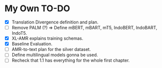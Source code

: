 # My Own TO-DO

- [x] Translation Divergence definition and plan.
- [ ] Remove PALM (?) => Define mBERT, mBART, mT5, IndoBERT, IndoBART, IndoT5.
- [x] XL-AMR explains training schemas.
- [x] Baseline Evaluation.
- [ ] AMR-to-text plan for the silver dataset.
- [ ] Define multilingual models gonna be used.
- [ ] Recheck that 1.1 has everything for the whole first chapter.
